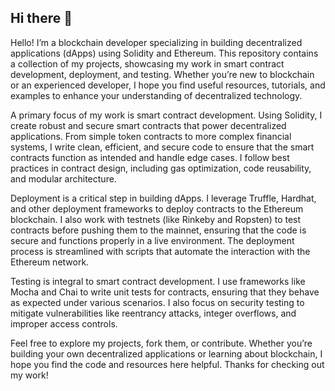 ## Hi there 👋

Hello! I’m a blockchain developer specializing in building decentralized applications (dApps) using Solidity and Ethereum. This repository contains a collection of my projects, showcasing my work in smart contract development, deployment, and testing. Whether you’re new to blockchain or an experienced developer, I hope you find useful resources, tutorials, and examples to enhance your understanding of decentralized technology.

A primary focus of my work is smart contract development. Using Solidity, I create robust and secure smart contracts that power decentralized applications. From simple token contracts to more complex financial systems, I write clean, efficient, and secure code to ensure that the smart contracts function as intended and handle edge cases. I follow best practices in contract design, including gas optimization, code reusability, and modular architecture.

Deployment is a critical step in building dApps. I leverage Truffle, Hardhat, and other deployment frameworks to deploy contracts to the Ethereum blockchain. I also work with testnets (like Rinkeby and Ropsten) to test contracts before pushing them to the mainnet, ensuring that the code is secure and functions properly in a live environment. The deployment process is streamlined with scripts that automate the interaction with the Ethereum network.

Testing is integral to smart contract development. I use frameworks like Mocha and Chai to write unit tests for contracts, ensuring that they behave as expected under various scenarios. I also focus on security testing to mitigate vulnerabilities like reentrancy attacks, integer overflows, and improper access controls.

Feel free to explore my projects, fork them, or contribute. Whether you’re building your own decentralized applications or learning about blockchain, I hope you find the code and resources here helpful. Thanks for checking out my work!
